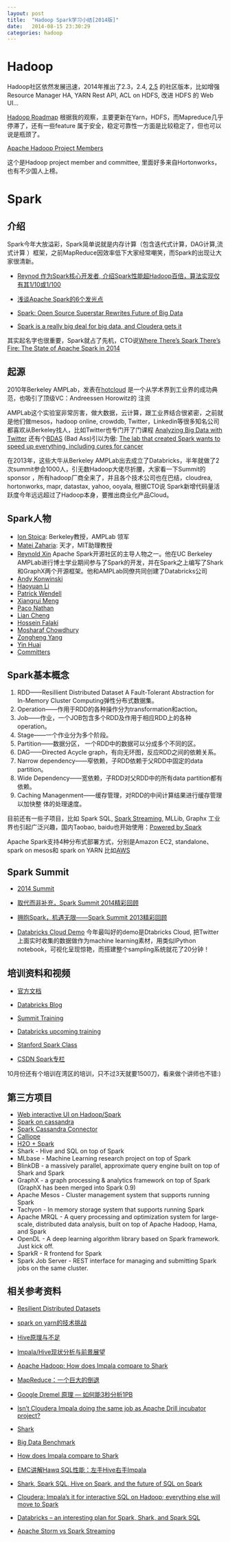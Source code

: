 ```yaml
---
layout: post
title:  "Hadoop Spark学习小结[2014版]"
date:   2014-08-15 23:30:29
categories: hadoop
---
```


# Hadoop

Hadoop社区依然发展迅速，2014年推出了2.3，2.4, [2.5](http://hadoop.apache.org/releases.html) 的社区版本，比如增强
Resource Manager HA, YARN Rest API, ACL on HDFS, 改进 HDFS 的 Web UI...

[Hadoop Roadmap](http://wiki.apache.org/hadoop/Roadmap)
根据我的观察，主要更新在Yarn，HDFS，而Mapreduce几乎停滞了，还有一些feature 
属于安全，稳定可靠性一方面是比较稳定了，但也可以说是瓶颈了。

[Apache Hadoop Project Members](http://hadoop.apache.org/who.html)

这个是Hadoop project member and committee, 里面好多来自Hortonworks，也有不少国人上榜。

# Spark

## 介绍

Spark今年大放溢彩，Spark简单说就是内存计算（包含迭代式计算，DAG计算,流式计算
）框架，之前MapReduce因效率低下大家经常嘲笑，而Spark的出现让大家很清新。

* [Reynod 作为Spark核心开发者, 介绍Spark性能超Hadoop百倍，算法实现仅有其1/10或1/100](http://www.csdn.net/article/2013-04-26/2815057-Spark-Reynold)

* [浅谈Apache Spark的6个发光点](http://www.csdn.net/article/2014-08-07/2821098-6-sparkling-feat)

* [Spark: Open Source Superstar Rewrites Future of Big Data](http://www.wired.com/2013/06/yahoo-amazon-amplab-spark/all/)

* [Spark is a really big deal for big data, and Cloudera gets it](http://gigaom.com/2013/10/28/spark-is-a-really-big-deal-for-big-data-and-cloudera-gets-it/)

其实起名字也很重要，Spark就占了先机，CTO说[Where There’s Spark There’s Fire: The State of Apache Spark in 2014](http://inside-bigdata.com/2014/07/15/theres-spark-theres-fire-state-apache-spark-2014/)

## 起源

2010年Berkeley AMPLab，发表在[hotcloud](https://www.usenix.org/legacy/events/hotcloud10/tech/full_papers/Zaharia.pdf)
是一个从学术界到工业界的成功典范，也吸引了顶级VC：Andreessen Horowitz的
注资

AMPLab这个实验室非常厉害，做大数据，云计算，跟工业界结合很紧密，之前就是他们做mesos，hadoop online, crowddb, Twitter，Linkedin等很多知名公司都喜欢从Berkeley找人，比如Twitter也专门开了门课程 [Analyzing Big Data with Twitter](http://blogs.ischool.berkeley.edu/i290-abdt-s12/)
还有个[BDAS](https://amplab.cs.berkeley.edu/software/) (Bad Ass)引以为傲: [The lab that created Spark wants to speed up everything, including cures for cancer](http://gigaom.com/2014/08/02/the-lab-that-created-spark-wants-to-speed-up-everything-including-cures-for-cancer/)


在2013年，这些大牛从Berkeley AMPLab出去成立了Databricks，半年就做了2次summit参会1000人，引无数Hadoop大佬尽折腰，大家看一下Summit的sponsor
，所有hadoop厂商全来了，并且各个技术公司也在巴结，cloudrea, hortonworks,
mapr, datastax, yahoo, ooyala, 根据CTO说 Spark新增代码量活跃度今年远远超过了Hadoop本身，要推出商业化产品Cloud。


## Spark人物

 * [Ion Stoica](http://www.cs.berkeley.edu/~istoica/): Berkeley教授，AMPLab 领军
 * [Matei Zaharia](http://people.csail.mit.edu/matei/): 天才，MIT助理教授 
 * [Reynold Xin](http://www.eecs.berkeley.edu/~rxin/) Apache Spark开源社区的主导人物之一。他在UC Berkeley AMPLab进行博士学业期间参与了Spark的开发，并在Spark之上编写了Shark和GraphX两个开源框架。他和AMPLab同僚共同创建了Databricks公司
 * [Andy Konwinski](http://andykonwinski.com/) 
 * [Haoyuan Li](http://www.cs.berkeley.edu/~haoyuan/)
 * [Patrick Wendell](http://www.pwendell.com/)
 * [Xiangrui Meng](http://www.stanford.edu/~mengxr/)
 * [Paco Nathan](http://liber118.com/pxn/)
 * [Lian Cheng](http://blog.liancheng.info/)
 * [Hossein Falaki](http://www.falaki.net/)
 * [Mosharaf Chowdhury](http://www.mosharaf.com/)
 * [Zongheng Yang](http://geotakucovi.com/)
 * [Yin Huai](http://web.cse.ohio-state.edu/~huai/index.html)
 * [Committers](https://cwiki.apache.org/confluence/display/SPARK/Committers)


## Spark基本概念

1. RDD——Resillient Distributed Dataset  A Fault-Tolerant Abstraction for In-Memory Cluster Computing弹性分布式数据集。
2. Operation——作用于RDD的各种操作分为transformation和action。
3. Job——作业，一个JOB包含多个RDD及作用于相应RDD上的各种operation。
4. Stage——一个作业分为多个阶段。
5. Partition——数据分区， 一个RDD中的数据可以分成多个不同的区。
6. DAG——Directed Acycle graph，有向无环图，反应RDD之间的依赖关系。
7. Narrow dependency——窄依赖，子RDD依赖于父RDD中固定的data partition。
8. Wide Dependency——宽依赖，子RDD对父RDD中的所有data partition都有依赖。
9. Caching Managenment——缓存管理，对RDD的中间计算结果进行缓存管理以加快整
体的处理速度。

目前还有一些子项目，比如 Spark SQL, [Spark Streaming](http://spark.apache.org/streaming/), MLLib, Graphx
工业界也引起广泛兴趣，国内Taobao, baidu也开始使用：[Powered by Spark](https://cwiki.apache.org/confluence/display/SPARK/Powered+By+Spark)

Apache Spark支持4种分布式部署方式，分别是Amazon EC2, standalone、spark on mesos和 spark on YARN
比如[AWS](http://www.getblueshift.com/blog/?p=56)


## Spark Summit 

* [2014 Summit](http://spark-summit.org/2014/)

* [取代而非补充，Spark Summit 2014精彩回顾](http://www.csdn.net/article/2014-07-17/2820713)

* [拥抱Spark，机遇无限——Spark Summit 2013精彩回顾](http://www.csdn.net/article/2014-01-09/2818085-spark-summit-2013)

* [Databricks Cloud Demo](http://databricks.com/cloud) 今年最叫好的demo是Dtabricks Cloud, 把Twitter上面实时收集的数据做作为machine learning素材，用类似IPython notebook，可视化呈现惊艳，而搭建整个sampling系统就花了20分钟！

## 培训资料和视频

* [官方文档](http://spark.apache.org/docs/latest/)

* [Databricks Blog](http://databricks.com/blog) 

* [Summit Training](http://spark-summit.org/2014/training)

* [Databricks upcoming training](http://databricks.com/training)

* [Stanford Spark Class](http://stanford.edu/~rezab/sparkclass/)

* [CSDN Spark专栏](http://spark.csdn.net/)

10月份还有个培训在湾区的培训，只不过3天就要1500刀，看来做个讲师也不错:)


## 第三方项目

 * [Web interactive UI on Hadoop/Spark](http://gethue.com/)
 * [Spark on cassandra](http://planetcassandra.org/getting-started-with-apache-spark-and-cassandra/)
 * [Spark Cassandra Connector](https://github.com/datastax/spark-cassandra-connector)
 * [Calliope](http://tuplejump.github.io/calliope/) 
 * [H2O + Spark](http://databricks.com/blog/2014/06/30/sparkling-water-h20-spark)
 * Shark - Hive and SQL on top of Spark
 * MLbase - Machine Learning research project on top of Spark
 * BlinkDB - a massively parallel, approximate query engine built on top of Shark and Spark
 * GraphX - a graph processing & analytics framework on top of Spark (GraphX has been merged into Spark 0.9)
 * Apache Mesos - Cluster management system that supports running Spark
 * Tachyon - In memory storage system that supports running Spark
 * Apache MRQL - A query processing and optimization system for large-scale, distributed data analysis, built on top of Apache Hadoop, Hama, and Spark
 * OpenDL - A deep learning algorithm library based on Spark framework. Just kick off.
 * SparkR - R frontend for Spark
 * Spark Job Server - REST interface for managing and submitting Spark jobs on the same cluster.
 

## 相关参考资料

* [Resilient Distributed Datasets](https://www.usenix.org/system/files/conference/nsdi12/nsdi12-final138.pdf)

* [spark on yarn的技术挑战](http://dongxicheng.org/framework-on-yarn/spark-on-yarn-challenge/)

* [Hive原理与不足](http://www.ccplat.com/?p=1035)

* [Impala/Hive现状分析与前景展望](http://yanbohappy.sinaapp.com/?p=220)

* [Apache Hadoop: How does Impala compare to Shark](http://www.quora.com/Apache-Hadoop/How-does-Impala-compare-to-Shark)

* [MapReduce：一个巨大的倒退](http://t.cn/zQLFnWs)

* [Google Dremel 原理 — 如何能3秒分析1PB](http://www.yankay.com/google-dremel-rationale/)

* [Isn’t Cloudera Impala doing the same job as Apache Drill incubator project?](http://www.quora.com/Cloudera-Impala/Isnt-Cloudera-Impala-doing-the-same-job-as-Apache-Drill-incubator-project)

* [Shark](https://github.com/amplab/shark/wiki)

* [Big Data Benchmark](https://amplab.cs.berkeley.edu/benchmark/)

* [How does Impala compare to Shark](http://www.quora.com/Apache-Hadoop/How-does-Impala-compare-to-Shark)

* [EMC讲解Hawq SQL性能：左手Hive右手Impala](http://stor-age.zdnet.com.cn/stor-age/2013/0308/2147607.shtml)

* [Shark, Spark SQL, Hive on Spark, and the future of SQL on Spark](http://databricks.com/blog/2014/07/01/shark-spark-sql-hive-on-spark-and-the-future-of-sql-on-spark.html)

* [Cloudera: Impala’s it for interactive SQL on Hadoop; everything else will move to Spark](http://gigaom.com/2014/07/03/cloudera-impalas-it-for-interactive-sql-on-hadoop-but-everything-else-will-move-to-spark/)

* [Databricks – an interesting plan for Spark, Shark, and Spark SQL](http://www.simba.com/data-terms-applications/hadoop/databricks-interesting-plan-spark-shark-spark-sql)

* [Apache Storm vs Spark Streaming](http://www.slideshare.net/ptgoetz/apache-storm-vs-spark-streaming)

